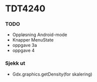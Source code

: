 # TDT4240

### TODO

- Oppløsning Android-mode
- Knapper MenuState
- oppgave 3a
- oppgave 4

### Sjekk ut
- Gdx.graphics.getDensity(for skalering)
